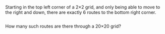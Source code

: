   <p>Starting in the top left corner of a 2&times;2 grid, and only being able to move to the right and down, there are exactly 6 routes to the bottom right corner.</p>    <img src="project/images/p_015.gif" alt="" />    <p>How many such routes are there through a 20&times;20 grid?</p>    